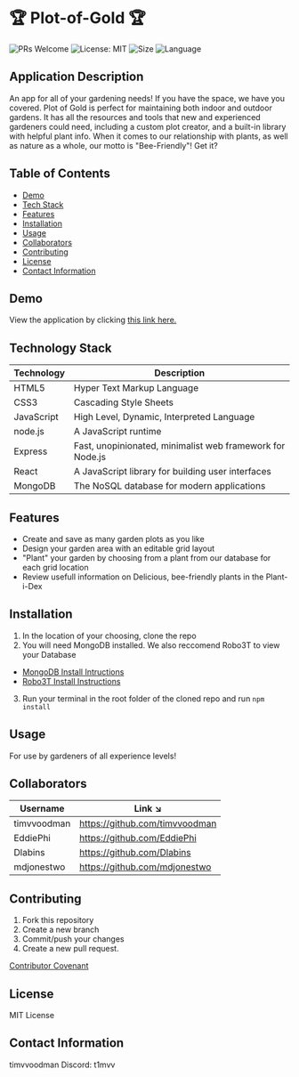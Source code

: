 # 🏆 Plot-of-Gold 🏆

![PRs Welcome](https://img.shields.io/badge/PRs-welcome-brightgreen.svg?style=flat-square)
![License: MIT](https://img.shields.io/badge/License-MIT-blue.svg)
![Size](https://img.shields.io/github/repo-size/EddiePhi/Plot-Of-Gold)
![Language](https://img.shields.io/github/languages/top/EddiePhi/Plot-Of-Gold)

## Application Description

An app for all of your gardening needs! If you have the space, we have you covered. Plot of Gold is perfect for maintaining both indoor and outdoor gardens. It has all the resources and tools that new and experienced gardeners could need, including a custom plot creator, and a built-in library with helpful plant info. When it comes to our relationship with plants, as well as nature as a whole, our motto is "Bee-Friendly"! Get it?

## Table of Contents

- [Demo](#demo)
- [Tech Stack](#tech-stack)
- [Features](#features)
- [Installation](#installation)
- [Usage](#usage)
- [Collaborators](#collaborators)
- [Contributing](#contributing)
- [License](#license)
- [Contact Information](#contact-information)

## Demo

View the application by clicking [this link here.](https://plotofgold.herokuapp.com/)

## Technology Stack

| Technology | Description |
|------------|-------------------------------------------|
| HTML5 | Hyper Text Markup Language |
| CSS3 | Cascading Style Sheets |
| JavaScript | High Level, Dynamic, Interpreted Language |
| node.js | A JavaScript runtime |
| Express | Fast, unopinionated, minimalist web framework for Node.js |
| React | A JavaScript library for building user interfaces |
| MongoDB | The NoSQL database for modern applications |

## Features

- Create and save as many garden plots as you like
- Design your garden area with an editable grid layout
- "Plant" your garden by choosing from a plant from our database for each grid location
- Review usefull information on Delicious, bee-friendly plants in the Plant-i-Dex

## Installation

1. In the location of your choosing, clone the repo
2. You will need MongoDB installed. We also reccomend Robo3T to view your Database

- [MongoDB Install Intructions](https://docs.mongodb.com/guides/server/install/)
- [Robo3T Install Instructions](https://robomongo.org/download)

3. Run your terminal in the root folder of the cloned repo and run `npm install`

## Usage

For use by gardeners of all experience levels!

## Collaborators

| Username    | Link ↘️                        |
| ----------- | ------------------------------ |
| timvvoodman | https://github.com/timvvoodman |
| EddiePhi    | https://github.com/EddiePhi    |
| Dlabins     | https://github.com/Dlabins     |
| mdjonestwo  | https://github.com/mdjonestwo  |

## Contributing

1. Fork this repository
2. Create a new branch
3. Commit/push your changes
4. Create a new pull request.

[Contributor Covenant](https://www.contributor-covenant.org/)

## License

MIT License

## Contact Information

timvvoodman
Discord: t1mvv
